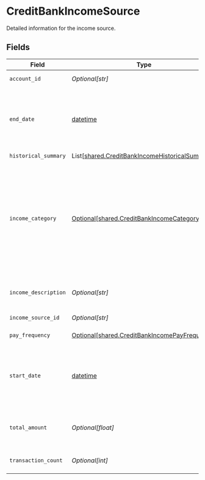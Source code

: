 # CreditBankIncomeSource

Detailed information for the income source.


## Fields

| Field                                                                                                                                                                                                                                                                                                                                  | Type                                                                                                                                                                                                                                                                                                                                   | Required                                                                                                                                                                                                                                                                                                                               | Description                                                                                                                                                                                                                                                                                                                            |
| -------------------------------------------------------------------------------------------------------------------------------------------------------------------------------------------------------------------------------------------------------------------------------------------------------------------------------------- | -------------------------------------------------------------------------------------------------------------------------------------------------------------------------------------------------------------------------------------------------------------------------------------------------------------------------------------- | -------------------------------------------------------------------------------------------------------------------------------------------------------------------------------------------------------------------------------------------------------------------------------------------------------------------------------------- | -------------------------------------------------------------------------------------------------------------------------------------------------------------------------------------------------------------------------------------------------------------------------------------------------------------------------------------- |
| `account_id`                                                                                                                                                                                                                                                                                                                           | *Optional[str]*                                                                                                                                                                                                                                                                                                                        | :heavy_minus_sign:                                                                                                                                                                                                                                                                                                                     | Plaid's unique identifier for the account.                                                                                                                                                                                                                                                                                             |
| `end_date`                                                                                                                                                                                                                                                                                                                             | [datetime](https://docs.python.org/3/library/datetime.html#datetime-objects)                                                                                                                                                                                                                                                           | :heavy_minus_sign:                                                                                                                                                                                                                                                                                                                     | Maximum of all dates within the specific income sources in the user’s bank account for days requested by the client.<br/>The date will be returned in an ISO 8601 format (YYYY-MM-DD).                                                                                                                                                 |
| `historical_summary`                                                                                                                                                                                                                                                                                                                   | List[[shared.CreditBankIncomeHistoricalSummary](../../models/shared/creditbankincomehistoricalsummary.md)]                                                                                                                                                                                                                             | :heavy_minus_sign:                                                                                                                                                                                                                                                                                                                     | N/A                                                                                                                                                                                                                                                                                                                                    |
| `income_category`                                                                                                                                                                                                                                                                                                                      | [Optional[shared.CreditBankIncomeCategory]](../../models/shared/creditbankincomecategory.md)                                                                                                                                                                                                                                           | :heavy_minus_sign:                                                                                                                                                                                                                                                                                                                     | The income category. Note that the `CASH` value has been deprecated and is used only for existing legacy implementations. It has been replaced by the new categories `CASH_DEPOSIT` (representing cash or check deposits) and `TRANSFER_FROM_APPLICATION` (representing cash transfers originating from apps, such as Zelle or Venmo). |
| `income_description`                                                                                                                                                                                                                                                                                                                   | *Optional[str]*                                                                                                                                                                                                                                                                                                                        | :heavy_minus_sign:                                                                                                                                                                                                                                                                                                                     | The most common name or original description for the underlying income transactions.                                                                                                                                                                                                                                                   |
| `income_source_id`                                                                                                                                                                                                                                                                                                                     | *Optional[str]*                                                                                                                                                                                                                                                                                                                        | :heavy_minus_sign:                                                                                                                                                                                                                                                                                                                     | A unique identifier for an income source.                                                                                                                                                                                                                                                                                              |
| `pay_frequency`                                                                                                                                                                                                                                                                                                                        | [Optional[shared.CreditBankIncomePayFrequency]](../../models/shared/creditbankincomepayfrequency.md)                                                                                                                                                                                                                                   | :heavy_minus_sign:                                                                                                                                                                                                                                                                                                                     | The income pay frequency.                                                                                                                                                                                                                                                                                                              |
| `start_date`                                                                                                                                                                                                                                                                                                                           | [datetime](https://docs.python.org/3/library/datetime.html#datetime-objects)                                                                                                                                                                                                                                                           | :heavy_minus_sign:                                                                                                                                                                                                                                                                                                                     | Minimum of all dates within the specific income sources in the user's bank account for days requested by the client.<br/>The date will be returned in an ISO 8601 format (YYYY-MM-DD).                                                                                                                                                 |
| `total_amount`                                                                                                                                                                                                                                                                                                                         | *Optional[float]*                                                                                                                                                                                                                                                                                                                      | :heavy_minus_sign:                                                                                                                                                                                                                                                                                                                     | Total amount of earnings in the user’s bank account for the specific income source for days requested by the client.                                                                                                                                                                                                                   |
| `transaction_count`                                                                                                                                                                                                                                                                                                                    | *Optional[int]*                                                                                                                                                                                                                                                                                                                        | :heavy_minus_sign:                                                                                                                                                                                                                                                                                                                     | Number of transactions for the income source within the start and end date.                                                                                                                                                                                                                                                            |